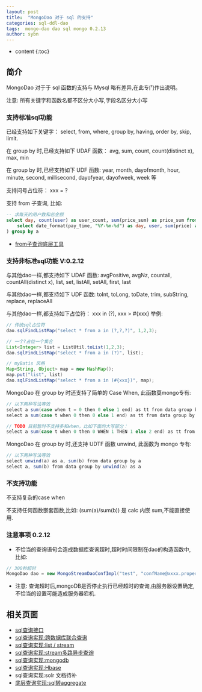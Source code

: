 ```yaml
---
layout: post
title:  "MongoDao 对于 sql 的支持"
categories: sql-ddl-dao
tags:  mongo-dao dao sql mongo 0.2.13
author: sybn
---
```


* content
{:toc}

## 简介

MongoDao 对于于 sql 函数的支持与 Mysql 略有差异,在此专门作出说明。

注意: 所有关键字和函数名都不区分大小写,字段名区分大小写







### 支持标准sql功能

已经支持如下关键字： select, from, where, group by, having, order by, skip, limit.

在 group by 时,已经支持如下 UDAF 函数： avg, sum, count, count(distinct x), max, min

在 group by 时,已经支持如下 UDF 函数: year, month, dayofmonth, hour, minute, second, millisecond, dayofyear, dayofweek, week 等 

支持问号占位符： xxx = ?

支持 from 子查询, 比如:

``` sql
-- 求每天的用户数和总金额
select day, count(user) as user_count, sum(price_sum) as price_sum from (
	select date_format(pay_time, "%Y-%m-%d") as day, user, sum(price) as price_sum from table1 group by day, user;
) group by a
```

- [from子查询底层工具]({{site.baseurl}}/2019/04/07/sql_query-convert-mongo_aggregate/#例3-from子查询)

### 支持非标准sql功能 V:0.2.12

与其他dao一样,都支持如下 UDAF 函数: avgPositive, avgNz, countall, countAll(distinct x), list, set, listAll, setAll, first, last

与其他dao一样,都支持如下 UDF 函数: toInt, toLong, toDate, trim, subString, replace, replaceAll

与其他dao一样,都支持如下占位符： xxx in (?), xxx > #{xxx} 举例:

```java
// 传统sql占位符
dao.sqlFindListMap("select * from a in (?,?,?)", 1,2,3);

// 一个?占位一个集合
List<Integer> list = ListUtil.toList(1,2,3);
dao.sqlFindListMap("select * from a in (?)", list);

// myBatis 风格
Map<String, Object> map = new HashMap();
map.put("list", list)
dao.sqlFindListMap("select * from a in (#{xxx})", map);
```

MongoDao 在 group by 时还支持了简单的 Case When, 此函数莫mongo专有:

```java
// 以下两种写法等效
select a sum(case when t = 0 then 0 else 1 end) as tt from data group by a
select a sum(case t when 0 then 0 else 1 end) as tt from data group by a

// TODO 目前暂时不支持多和when，比如下面的大写部分：
select a sum(case t when 0 then 0 WHEN 1 THEN 1 else 2 end) as tt from data group by a
```

MongoDao 在 group by 时,还支持 UDTF 函数 unwind, 此函数为 mongo 专有:

```java
// 以下两种写法等效
select unwind(a) as a, sum(b) from data group by a
select a, sum(b) from data group by unwind(a) as a

```

### 不支持功能

不支持复杂的case when

不支持任何函数嵌套函数,比如: (sum(a)/sum(b)) 是 calc 内嵌 sum,不能直接使用.


### 注意事项 0.2.12

* 不恰当的查询语句会造成数据库查询超时,超时时间限制在dao的构造函数中, 比如:

```java
// 300秒超时
MongoDao dao = new MongoStreamDaoConfImpl("test", "confName@xxxx.properties", 300);
```

* 注意: 查询超时后,mongoDB是否停止执行已经超时的查询,由服务器设置确定,不恰当的设置可能造成服务器宕机.


## 相关页面
- [sql查询接口]({{site.baseurl}}/2018/04/24/sql-ddl-dao/)
- [sql查询实现:跨数据库联合查询]({{site.baseurl}}/2018/12/20/sybn-dao-multiple-impl/)
- [sql查询实现:list / stream]({{site.baseurl}}/2018/09/13/datas-sql-ddl-engine/)
- [sql查询实现:stream多路异步查询]({{site.baseurl}}/2018/10/15/sql_ddl_dao_stream_async_impl/)
- [sql查询实现:mongodb]({{site.baseurl}}/2018/09/17/mongo-dao-by-sql/)
- [sql查询实现:Hbase]({{site.baseurl}}/2019/05/16/hbase-dao/)
- sql查询实现:solr 文档待补
- [底层查询实现:sql转aggregate]({{site.baseurl}}/2019/04/07/sql_query-convert-mongo_aggregate/)
